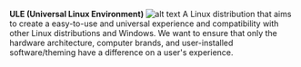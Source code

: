 **ULE (Universal Linux Environment)** 
![alt text](https://github.com/[username]/[reponame]/blob/[branch]/image.jpg?raw=true)
A Linux distribution that aims to create a easy-to-use and universal experience and compatibility with other Linux distributions and Windows. We want to ensure that only the hardware architecture, computer brands, and user-installed software/theming have a difference on a user's experience.
